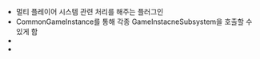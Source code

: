 - 멀티 플레이어 시스템 관련 처리를 해주는 플러그인 
- CommonGameInstance를 통해 각종 GameInstacneSubsystem을 호출할 수 있게 함 
- 
- 



